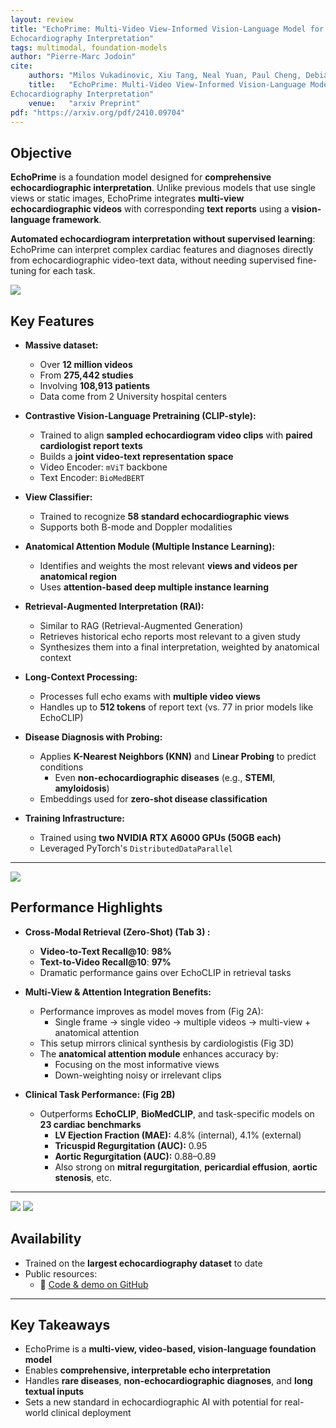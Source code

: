```yaml
---
layout: review
title: "EchoPrime: Multi-Video View-Informed Vision-Language Model for Comprehensive
Echocardiography Interpretation"
tags: multimodal, foundation-models 
author: "Pierre-Marc Jodoin"
cite:
    authors: "Milos Vukadinovic, Xiu Tang, Neal Yuan, Paul Cheng, Debiao Li, Susan Cheng, Bryan He, David Ouyang"
    title:   "EchoPrime: Multi-Video View-Informed Vision-Language Model for Comprehensive
Echocardiography Interpretation"
    venue:   "arxiv Preprint"
pdf: "https://arxiv.org/pdf/2410.09704"
---
```



## Objective  
**EchoPrime** is a foundation model designed for **comprehensive echocardiographic interpretation**. Unlike previous models that use single views or static images, EchoPrime integrates **multi-view echocardiographic videos** with corresponding **text reports** using a **vision-language framework**.

 **Automated echocardiogram interpretation without supervised learning**: EchoPrime can interpret complex cardiac features and diagnoses directly from echocardiographic video-text data, without needing supervised fine-tuning for each task.


![](/article/images/echoprime/sc01.jpg)


## Key Features

- **Massive dataset:**  
  - Over **12 million videos**  
  - From **275,442 studies**  
  - Involving **108,913 patients**
  - Data come from 2 University hospital centers 

- **Contrastive Vision-Language Pretraining (CLIP-style):**
  - Trained to align **sampled echocardiogram video clips** with **paired cardiologist report texts**
  - Builds a **joint video-text representation space**
  - Video Encoder: `mViT` backbone
  - Text Encoder: `BioMedBERT`

- **View Classifier:**
  - Trained to recognize **58 standard echocardiographic views**
  - Supports both B-mode and Doppler modalities

- **Anatomical Attention Module (Multiple Instance Learning):**
  - Identifies and weights the most relevant **views and videos per anatomical region**
  - Uses **attention-based deep multiple instance learning**

- **Retrieval-Augmented Interpretation (RAI):**
  - Similar to RAG (Retrieval-Augmented Generation)
  - Retrieves historical echo reports most relevant to a given study
  - Synthesizes them into a final interpretation, weighted by anatomical context

- **Long-Context Processing:**
  - Processes full echo exams with **multiple video views**
  - Handles up to **512 tokens** of report text (vs. 77 in prior models like EchoCLIP)

- **Disease Diagnosis with Probing:**
  - Applies **K-Nearest Neighbors (KNN)** and **Linear Probing** to predict conditions
    - Even **non-echocardiographic diseases** (e.g., **STEMI**, **amyloidosis**)  
  - Embeddings used for **zero-shot disease classification**

- **Training Infrastructure:**
  - Trained using **two NVIDIA RTX A6000 GPUs (50GB each)**
  - Leveraged PyTorch's `DistributedDataParallel`

---

![](/article/images/echoprime/sc02.jpg)

##  Performance Highlights

- **Cross-Modal Retrieval (Zero-Shot) (Tab 3) :**
  - **Video-to-Text Recall@10**: **98%**
  - **Text-to-Video Recall@10**: **97%**
  - Dramatic performance gains over EchoCLIP in retrieval tasks

- **Multi-View & Attention Integration Benefits:**
  - Performance improves as model moves from (Fig 2A):
    - Single frame → single video → multiple videos → multi-view + anatomical attention
  - This setup mirrors clinical synthesis by cardiologistis (Fig 3D)
  - The **anatomical attention module** enhances accuracy by:
    - Focusing on the most informative views
    - Down-weighting noisy or irrelevant clips

- **Clinical Task Performance: (Fig 2B)**
  - Outperforms **EchoCLIP**, **BioMedCLIP**, and task-specific models on **23 cardiac benchmarks**
    - **LV Ejection Fraction (MAE):** 4.8% (internal), 4.1% (external)
    - **Tricuspid Regurgitation (AUC):** 0.95
    - **Aortic Regurgitation (AUC):** 0.88–0.89
    - Also strong on **mitral regurgitation**, **pericardial effusion**, **aortic stenosis**, etc.

---


![](/article/images/echoprime/sc04.jpg)
![](/article/images/echoprime/sc03.jpg)

## Availability

- Trained on the **largest echocardiography dataset** to date
- Public resources:
  - 🔗 [Code & demo on GitHub](https://github.com/echonet/EchoPrime)

---

## Key Takeaways

- EchoPrime is a **multi-view, video-based, vision-language foundation model**
- Enables **comprehensive, interpretable echo interpretation**
- Handles **rare diseases**, **non-echocardiographic diagnoses**, and **long textual inputs**
- Sets a new standard in echocardiographic AI with potential for real-world clinical deployment


